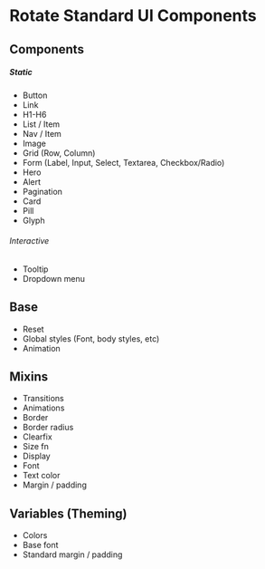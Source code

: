 # Rotate Standard UI Components

## Components

##### Static

* Button
* Link
* H1-H6
* List / Item
* Nav / Item
* Image
* Grid (Row, Column)
* Form (Label, Input, Select, Textarea, Checkbox/Radio)
* Hero
* Alert
* Pagination
* Card
* Pill
* Glyph

###### Interactive

* Tooltip
* Dropdown menu

## Base

* Reset
* Global styles (Font, body styles, etc)
* Animation

## Mixins

* Transitions
* Animations
* Border
* Border radius
* Clearfix
* Size fn
* Display
* Font
* Text color
* Margin / padding

## Variables (Theming)

* Colors
* Base font
* Standard margin / padding

